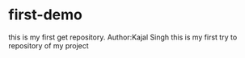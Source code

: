 # first-demo
this is my first get repository.
Author:Kajal Singh
this is my first try to repository of my project
